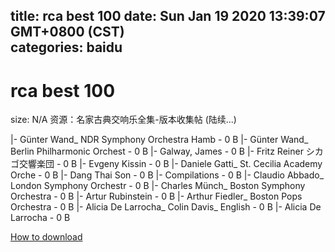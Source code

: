 
title: rca best 100
date: Sun Jan 19 2020 13:39:07 GMT+0800 (CST)    
categories: baidu
---

# rca best 100
size: N/A
 资源：名家古典交响乐全集-版本收集帖 (陆续...)
 
|- Günter Wand_ NDR Symphony Orchestra Hamb - 0 B
|- Günter Wand_ Berlin Philharmonic Orchest - 0 B
|- Galway, James - 0 B
|- Fritz Reiner シカゴ交響楽団 - 0 B
|- Evgeny Kissin - 0 B
|- Daniele Gatti_ St. Cecilia Academy Orche - 0 B
|- Dang Thai Son - 0 B
|- Compilations - 0 B
|- Claudio Abbado_ London Symphony Orchestr - 0 B
|- Charles Münch_ Boston Symphony Orchestra - 0 B
|- Artur Rubinstein - 0 B
|- Arthur Fiedler_ Boston Pops Orchestra - 0 B
|- Alicia De Larrocha_ Colin Davis_ English - 0 B
|- Alicia De Larrocha - 0 B

[How to download](https://bpcam.bemobtrk.com/go/2ceec3aa-1ca2-46d6-b9ff-aaa5c184517c?jno=5401)